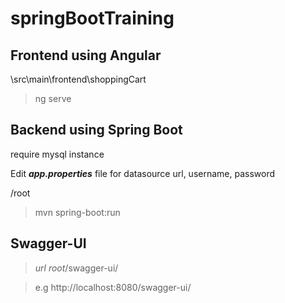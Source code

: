 # springBootTraining

## Frontend using Angular
\src\main\frontend\shoppingCart
> ng serve


## Backend using Spring Boot

require mysql instance

Edit ***app.properties*** file for datasource url, username, password

/root
> mvn spring-boot:run


## Swagger-UI
> *url root*/swagger-ui/

> e.g http://localhost:8080/swagger-ui/
